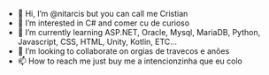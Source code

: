 - 👋 Hi, I’m @nitarcis but you can call me Cristian
- 👀 I’m interested in C# and comer cu de curioso
- 🌱 I’m currently learning ASP.NET, Oracle, Mysql, MariaDB, Python, Javascript, CSS, HTML, Unity, Kotlin, ETC...
- 💞️ I’m looking to collaborate on orgias de travecos e anões
- 📫 How to reach me just buy me a intencionzinha que eu colo

